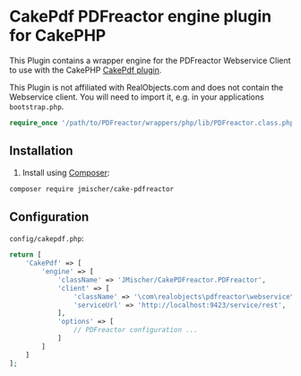 # CakePdf PDFreactor engine plugin for CakePHP

This Plugin contains a wrapper engine for the PDFreactor Webservice
Client to use with the CakePHP 
[CakePdf plugin](https://github.com/FriendsOfCake/CakePdf).

This Plugin is not affiliated with RealObjects.com and does not contain
the Webservice client. You will need to import it, e.g. in your applications
`bootstrap.php`.

``` php
require_once '/path/to/PDFreactor/wrappers/php/lib/PDFreactor.class.php';

```

## Installation

1. Install using [Composer](https://getcomposer.org):

``` bash
composer require jmischer/cake-pdfreactor
```

## Configuration

`config/cakepdf.php`:

``` php
return [
    'CakePdf' => [
        'engine' => [
            'className' => 'JMischer/CakePDFreactor.PDFreactor',
            'client' => [
                'className' => '\com\realobjects\pdfreactor\webservice\client\PDFreactor',
                'serviceUrl' => 'http://localhost:9423/service/rest',
            ],
            'options' => [
                // PDFreactor configuration ...
            ]
        ]
    ]
];
```
